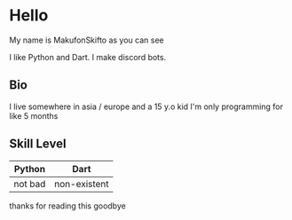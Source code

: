 # Hello

My name is MakufonSkifto as you can see

I like Python and Dart.
I make discord bots.

## Bio

I live somewhere in asia / europe and a 15 y.o kid
I'm only programming for like 5 months

## Skill Level
| Python        | Dart          |
| ------------- |:-------------:|
| not bad       | non-existent  |

thanks for reading this goodbye
